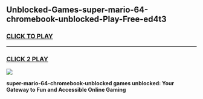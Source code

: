 
## Unblocked-Games-super-mario-64-chromebook-unblocked-Play-Free-ed4t3
<h3>
<a href="https://premium76.site?title=super-mario-64-chromebook-unblocked&ref=18A1">CLICK TO PLAY</a></h3>
<hr>

<h3>
<a href="https://premium76.site?title=super-mario-64-chromebook-unblocked&ref=18A1">CLICK 2 PLAY</a>
  
</h3>

<a href="https://premium76.site?title=super-mario-64-chromebook-unblocked&ref=18A1"><img src="https://clearcache.store/games.png"></a>


**super-mario-64-chromebook-unblocked games unblocked: Your Gateway to Fun and Accessible Online Gaming**
